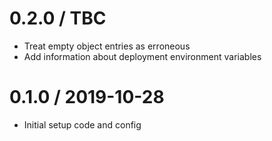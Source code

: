 0.2.0 / TBC
===================
- Treat empty object entries as erroneous
- Add information about deployment environment variables

0.1.0 / 2019-10-28
===================
- Initial setup code and config
